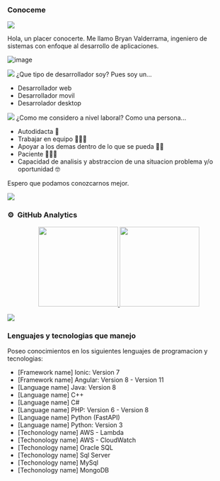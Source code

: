 ### Conoceme
<a href="https://www.youtube.com/watch?v=dQw4w9WgXcQ"><img src="https://user-images.githubusercontent.com/73097560/115834477-dbab4500-a447-11eb-908a-139a6edaec5c.gif"></a>

Hola, un placer conocerte.
Me llamo Bryan Valderrama, ingeniero de sistemas con enfoque al desarrollo de aplicaciones.

![image](https://user-images.githubusercontent.com/42938974/236643720-0e2a861e-5ccf-4d0e-8972-b37a0310dc69.png)

<a href="https://www.youtube.com/watch?v=dQw4w9WgXcQ"><img src="https://user-images.githubusercontent.com/73097560/115834477-dbab4500-a447-11eb-908a-139a6edaec5c.gif"></a>
¿Que tipo de desarrollador soy?
Pues soy un...
* Desarrollador web
* Desarrollador movil
* Desarrolador desktop

<a href="https://www.youtube.com/watch?v=dQw4w9WgXcQ"><img src="https://user-images.githubusercontent.com/73097560/115834477-dbab4500-a447-11eb-908a-139a6edaec5c.gif"></a>
¿Como me considero a nivel laboral?
Como una persona...
* Autodidacta 📖
* Trabajar en equipo 🏃🏼‍♂️
* Apoyar a los demas dentro de lo que se pueda 👋🏻
* Paciente 🧘🏻‍♂️
* Capacidad de analisis y abstraccion de una situacion problema y/o oportunidad 🤓
 
 Espero que podamos conozcarnos mejor.

<a href="https://www.youtube.com/watch?v=dQw4w9WgXcQ"><img src="https://user-images.githubusercontent.com/73097560/115834477-dbab4500-a447-11eb-908a-139a6edaec5c.gif"></a>
 ### ⚙️ &nbsp;GitHub Analytics

<p align="center">
<a href="https://github.com/darkarbryan">
  <img height="180em" src="https://github-readme-stats-eight-theta.vercel.app/api?username=darkarbryan&show_icons=true&theme=algolia&include_all_commits=true&count_private=true"/>
  <img height="180em" src="https://github-readme-stats-eight-theta.vercel.app/api/top-langs/?username=darkarbryan&layout=compact&langs_count=8&theme=algolia"/>
</a>
</p>

 <a href="https://www.youtube.com/watch?v=dQw4w9WgXcQ"><img src="https://user-images.githubusercontent.com/73097560/115834477-dbab4500-a447-11eb-908a-139a6edaec5c.gif"></a>
### Lenguajes y tecnologias que manejo

Poseo conocimientos en los siguientes lenguajes de programacion y tecnologias:
* [Framework name] Ionic: Version 7
* [Framework name] Angular: Version 8 - Version 11
* [Language name] Java: Version 8
* [Language name] C++
* [Language name] C#
* [Language name] PHP: Version 6 - Version 8
* [Language name] Python (FastAPI)
* [Language name] Python: Version 3
* [Techonology name] AWS - Lambda
* [Techonology name] AWS - CloudWatch
* [Techonology name] Oracle SQL
* [Techonology name] Sql Server
* [Techonology name] MySql
* [Techonology name] MongoDB 


